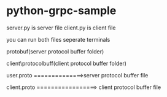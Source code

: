 # python-grpc-sample


server.py is server file
client.py is client file 

you can run both files seperate terminals

protobuf(server protocol buffer folder)

client\protocolbuff(client protocol buffer folder)

user.proto ==============>server protocol buffer file





client.proto =================> client protocol buffer file
